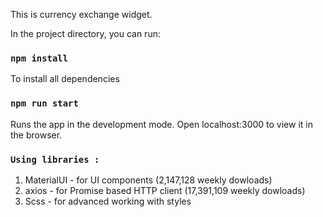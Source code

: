 This is currency exchange widget.

In the  project directory, you can run:

### `npm install`
To install all dependencies

### `npm run start`

Runs the app in the development mode.
Open localhost:3000 to view it in the browser.

### `Using libraries : `

1) MaterialUI - for UI components (2,147,128 weekly dowloads) 
2) axios - for Promise based HTTP client (17,391,109 weekly dowloads)
3) Scss - for advanced working with styles
